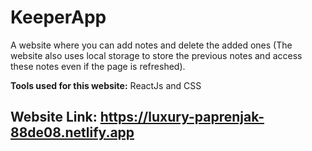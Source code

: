 # KeeperApp

A website where you can add notes and delete the added ones (The website also uses local storage to store the previous notes and access these notes even if the page is refreshed).

__Tools used for this website:__ ReactJs and CSS

## Website Link: https://luxury-paprenjak-88de08.netlify.app


